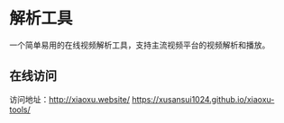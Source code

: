 # 解析工具

一个简单易用的在线视频解析工具，支持主流视频平台的视频解析和播放。

## 在线访问

访问地址：http://xiaoxu.website/
         https://xusansui1024.github.io/xiaoxu-tools/

